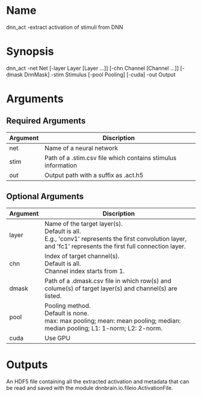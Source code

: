 # Name
dnn_act -extract activation of stimuli from DNN

# Synopsis
dnn_act -net Net [-layer Layer [Layer ...]] [-chn Channel [Channel ...]] [-dmask DnnMask] -stim Stimulus [-pool Pooling] [-cuda] -out Output

# Arguments
## Required Arguments
|Argument|Discription|
|--------|-----------|
|net     |Name of a neural network|
|stim    |Path of a .stim.csv file which contains stimulus information|
|out     |Output path with a suffix as .act.h5|

## Optional Arguments
|Argument|Discription|
|--------|-----------|
|layer   |Name of the target layer(s).</br>Default is all.</br>E.g., 'conv1' represents the first convolution layer, and 'fc1' represents the first full connection layer.|
|chn     |Index of target channel(s).</br>Default is all.</br>Channel index starts from 1.|
|dmask   |Path of a .dmask.csv file in which row(s) and colume(s) of target layer(s) and channel(s) are listed.|
|pool    |Pooling method.</br>Default is none.</br>max: max pooling; mean: mean pooling; median: median pooling; L1: 1-norm; L2: 2-norm.|
|cuda    |Use GPU|

# Outputs
An HDF5 file containing all the extracted activation and metadata that can be read and saved with the module dnnbrain.io.fileio.ActivationFile.
